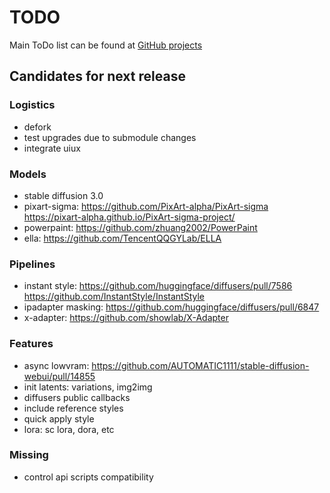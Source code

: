 # TODO

Main ToDo list can be found at [GitHub projects](https://github.com/users/vladmandic/projects)

## Candidates for next release

### Logistics

- defork
- test upgrades due to submodule changes
- integrate uiux

### Models

- stable diffusion 3.0
- pixart-sigma: <https://github.com/PixArt-alpha/PixArt-sigma> <https://pixart-alpha.github.io/PixArt-sigma-project/>
- powerpaint: <https://github.com/zhuang2002/PowerPaint>
- ella: <https://github.com/TencentQQGYLab/ELLA>

### Pipelines

- instant style: <https://github.com/huggingface/diffusers/pull/7586> <https://github.com/InstantStyle/InstantStyle>
- ipadapter masking: <https://github.com/huggingface/diffusers/pull/6847>
- x-adapter: <https://github.com/showlab/X-Adapter>

### Features

- async lowvram: <https://github.com/AUTOMATIC1111/stable-diffusion-webui/pull/14855>
- init latents: variations, img2img
- diffusers public callbacks  
- include reference styles
- quick apply style
- lora: sc lora, dora, etc

### Missing

- control api scripts compatibility

